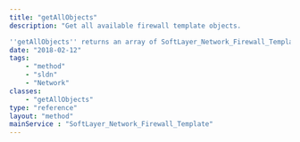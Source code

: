 ```yaml
---
title: "getAllObjects"
description: "Get all available firewall template objects. 

''getAllObjects'' returns an array of SoftLayer_Network_Firewall_Template objects upon success. "
date: "2018-02-12"
tags:
    - "method"
    - "sldn"
    - "Network"
classes:
    - "getAllObjects"
type: "reference"
layout: "method"
mainService : "SoftLayer_Network_Firewall_Template"
---
```

